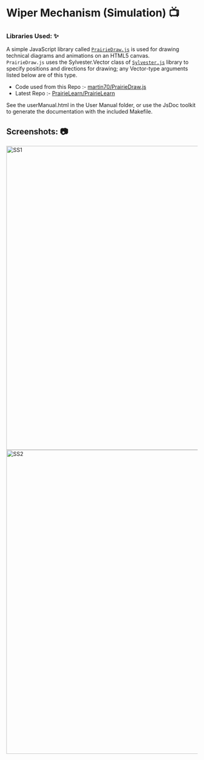 # Wiper Mechanism (Simulation) :tv: 

### Libraries Used: :sparkles:
A simple JavaScript library called [``PrairieDraw.js``](https://prairielearn.readthedocs.io/en/latest/PrairieDraw/) is used for drawing technical diagrams and animations on an HTML5 canvas. <br>
``PrairieDraw.js`` uses the Sylvester.Vector class of [``Sylvester.js``](http://sylvester.jcoglan.com/docs.html) library  to specify positions and directions for drawing; any Vector-type arguments listed below are of this type.<br>

- Code used from this Repo :- [martin70/PrairieDraw.js](https://github.com/martin70/PrairieDraw.js)
- Latest Repo :- [PrairieLearn/PrairieLearn](https://github.com/PrairieLearn/PrairieLearn)

See the userManual.html in the User Manual folder, or use the JsDoc toolkit to generate the documentation with the included Makefile.

## Screenshots: :camera:
<img src="https://github.com/jatin-47/Wiper-Mechanism/blob/main/Images/ss1.png" alt="SS1" width="800">
<img src="https://github.com/jatin-47/Wiper-Mechanism/blob/main/Images/ss2.png" alt="SS2" width="800">
